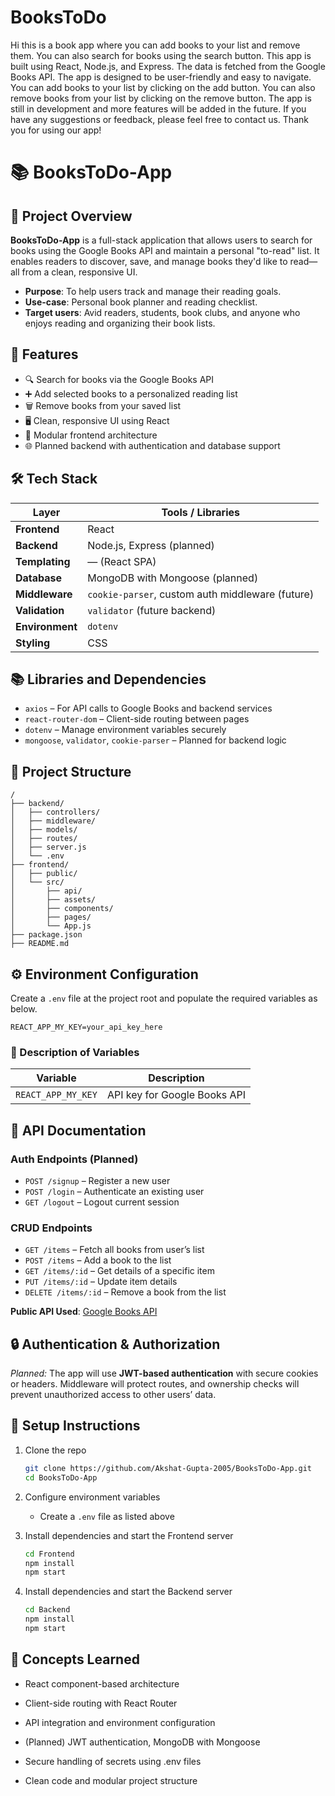 # BooksToDo
Hi this is a book app where you can add books to your list and remove them. You can also search for books using the search button. This app is built using React, Node.js, and Express. The data is fetched from the Google Books API. The app is designed to be user-friendly and easy to navigate. You can add books to your list by clicking on the add button. You can also remove books from your list by clicking on the remove button. The app is still in development and more features will be added in the future. If you have any suggestions or feedback, please feel free to contact us. Thank you for using our app!

# 📚 BooksToDo-App

## 📌 Project Overview

**BooksToDo-App** is a full-stack application that allows users to search for books using the Google Books API and maintain a personal "to-read" list. It enables readers to discover, save, and manage books they'd like to read—all from a clean, responsive UI.

- **Purpose**: To help users track and manage their reading goals.
- **Use-case**: Personal book planner and reading checklist.
- **Target users**: Avid readers, students, book clubs, and anyone who enjoys reading and organizing their book lists.

## 🚀 Features

- 🔍 Search for books via the Google Books API
- ➕ Add selected books to a personalized reading list
- 🗑️ Remove books from your saved list
- 🖥️ Clean, responsive UI using React
- 🧩 Modular frontend architecture
- 🌐 Planned backend with authentication and database support

## 🛠️ Tech Stack

| Layer            | Tools / Libraries                                 |
|------------------|----------------------------------------------------|
| **Frontend**     | React                                              |
| **Backend**      | Node.js, Express (planned)                         |
| **Templating**   | — (React SPA)                                      |
| **Database**     | MongoDB with Mongoose (planned)                    |
| **Middleware**   | `cookie-parser`, custom auth middleware (future)   |
| **Validation**   | `validator` (future backend)                       |
| **Environment**  | `dotenv`                                           |
| **Styling**      | CSS                                                |

## 📚 Libraries and Dependencies

- `axios` – For API calls to Google Books and backend services
- `react-router-dom` – Client-side routing between pages
- `dotenv` – Manage environment variables securely
- `mongoose`, `validator`, `cookie-parser` – Planned for backend logic

## 🏧 Project Structure

```
/
├── backend/
│   ├── controllers/
│   ├── middleware/
│   ├── models/
│   ├── routes/
│   ├── server.js
│   └── .env
├── frontend/
│   ├── public/
│   └── src/
│       ├── api/
│       ├── assets/
│       ├── components/
│       ├── pages/
│       └── App.js
├── package.json
├── README.md

```


## ⚙️ Environment Configuration

Create a `.env` file at the project root and populate the required variables as below.

```Sample .env
REACT_APP_MY_KEY=your_api_key_here
```
### 📝 Description of Variables

| Variable             | Description                                   |
|----------------------|-----------------------------------------------|
| `REACT_APP_MY_KEY`   | API key for Google Books API                  |


## 📡 API Documentation

### Auth Endpoints (Planned)

- `POST /signup` – Register a new user  
- `POST /login` – Authenticate an existing user  
- `GET /logout` – Logout current session  

### CRUD Endpoints

- `GET /items` – Fetch all books from user’s list  
- `POST /items` – Add a book to the list  
- `GET /items/:id` – Get details of a specific item  
- `PUT /items/:id` – Update item details  
- `DELETE /items/:id` – Remove a book from the list  

**Public API Used**: [Google Books API](https://developers.google.com/books)

## 🔒 Authentication & Authorization

*Planned:* The app will use **JWT-based authentication** with secure cookies or headers. Middleware will protect routes, and ownership checks will prevent unauthorized access to other users’ data.

## 🔧 Setup Instructions

1. Clone the repo  
   ```bash
   git clone https://github.com/Akshat-Gupta-2005/BooksToDo-App.git
   cd BooksToDo-App
   ```

2. Configure environment variables  
   - Create a `.env` file as listed above

3. Install dependencies and start the Frontend server  
   ```bash
   cd Frontend
   npm install
   npm start
   ```

4. Install dependencies and start the Backend server  
   ```bash
   cd Backend
   npm install
   npm start
   ```

## 🧠 Concepts Learned
- React component-based architecture

- Client-side routing with React Router

- API integration and environment configuration

- (Planned) JWT authentication, MongoDB with Mongoose

- Secure handling of secrets using .env files

- Clean code and modular project structure

